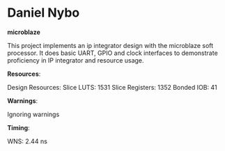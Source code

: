 # Daniel Nybo 

**microblaze**

This project implements an ip integrator design with the microblaze soft processor. It does basic UART, GPIO and clock interfaces to demonstrate proficiency in IP integrator and resource usage.

**Resources**:

Design Resources: 
    Slice LUTS: 1531
    Slice Registers: 1352
    Bonded IOB: 41

**Warnings**:

Ignoring warnings

**Timing**:

WNS: 2.44 ns

